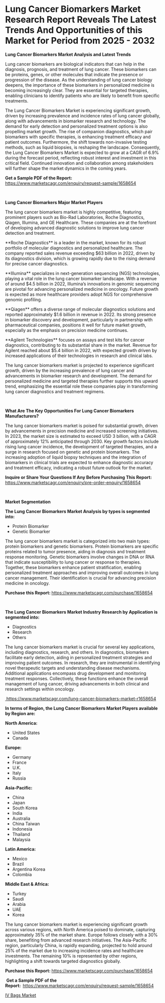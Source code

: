 <p><h1>Lung Cancer Biomarkers Market Research Report Reveals The Latest Trends And Opportunities of this Market for Period from 2025 - 2032</h1></p><p><strong>Lung Cancer Biomarkers Market Analysis and Latest Trends</strong></p>
<p><p>Lung cancer biomarkers are biological indicators that can help in the diagnosis, prognosis, and treatment of lung cancer. These biomarkers can be proteins, genes, or other molecules that indicate the presence or progression of the disease. As the understanding of lung cancer biology deepens, the importance of these biomarkers in personalized medicine is becoming increasingly clear. They are essential for targeted therapies, enabling clinicians to identify patients who are likely to benefit from specific treatments.</p><p>The Lung Cancer Biomarkers Market is experiencing significant growth, driven by increasing prevalence and incidence rates of lung cancer globally, along with advancements in biomarker research and technology. The demand for early detection and personalized treatment options is also propelling market growth. The rise of companion diagnostics, which pair biomarkers with specific therapies, is enhancing treatment efficacy and patient outcomes. Furthermore, the shift towards non-invasive testing methods, such as liquid biopsies, is reshaping the landscape. Consequently, the Lung Cancer Biomarkers Market is expected to grow at a CAGR of 6.9% during the forecast period, reflecting robust interest and investment in this critical field. Continued innovation and collaboration among stakeholders will further shape the market dynamics in the coming years.</p></p>
<p><strong>Get a Sample PDF of the Report:&nbsp;</strong> <a href="https://www.marketscagr.com/enquiry/request-sample/1658654?utm_campaign=2520&utm_medium=2&utm_source=Github&utm_content=ia&utm_term=03032025&utm_id=lung-cancer-biomarkers">https://www.marketscagr.com/enquiry/request-sample/1658654</a></p>
<p>&nbsp;</p>
<p><strong>Lung Cancer Biomarkers Major Market Players</strong></p>
<p><p>The lung cancer biomarkers market is highly competitive, featuring prominent players such as Bio-Rad Laboratories, Roche Diagnostics, Qiagen, Illumina, and GE Healthcare. These companies are at the forefront of developing advanced diagnostic solutions to improve lung cancer detection and treatment.</p><p>**Roche Diagnostics** is a leader in the market, known for its robust portfolio of molecular diagnostics and personalized healthcare. The company reported sales revenue exceeding $63 billion in 2022, driven by its diagnostics division, which is growing rapidly due to the rising demand for precise cancer diagnostics.</p><p>**Illumina** specializes in next-generation sequencing (NGS) technologies, playing a vital role in the lung cancer biomarker landscape. With a revenue of around $4.5 billion in 2022, Illumina’s innovations in genomic sequencing are pivotal for advancing personalized medicine in oncology. Future growth is expected as more healthcare providers adopt NGS for comprehensive genomic profiling.</p><p>**Qiagen** offers a diverse range of molecular diagnostics solutions and reported approximately $1.6 billion in revenue in 2022. Its strong presence in biomarker discovery and development, particularly in partnership with pharmaceutical companies, positions it well for future market growth, especially as the emphasis on precision medicine continues.</p><p>**Agilent Technologies** focuses on assays and test kits for cancer diagnostics, contributing to its substantial share in the market. Revenue for Agilent reached about $5.4 billion in 2022, with expected growth driven by increased applications of their technologies in research and clinical labs.</p><p>The lung cancer biomarkers market is projected to experience significant growth, driven by the increasing prevalence of lung cancer and advancements in biomarker research and development. The demand for personalized medicine and targeted therapies further supports this upward trend, emphasizing the essential role these companies play in transforming lung cancer diagnostics and treatment regimens.</p></p>
<p>&nbsp;</p>
<p><strong>What Are The Key Opportunities For Lung Cancer Biomarkers Manufacturers?</strong></p>
<p><p>The lung cancer biomarkers market is poised for substantial growth, driven by advancements in precision medicine and increased screening initiatives. In 2023, the market size is estimated to exceed USD 3 billion, with a CAGR of approximately 12% anticipated through 2030. Key growth factors include rising lung cancer incidence, the development of targeted therapies, and a surge in research focused on genetic and protein biomarkers. The increasing adoption of liquid biopsy techniques and the integration of biomarkers in clinical trials are expected to enhance diagnostic accuracy and treatment efficacy, indicating a robust future outlook for the market.</p></p>
<p><strong>Inquire or Share Your Questions If Any Before Purchasing This Report:</strong> <a href="https://www.marketscagr.com/enquiry/pre-order-enquiry/1658654?utm_campaign=2520&utm_medium=2&utm_source=Github&utm_content=ia&utm_term=03032025&utm_id=lung-cancer-biomarkers">https://www.marketscagr.com/enquiry/pre-order-enquiry/1658654</a></p>
<p>&nbsp;</p>
<p><strong>Market Segmentation</strong></p>
<p><strong>The Lung Cancer Biomarkers Market Analysis by types is segmented into:</strong></p>
<p><ul><li>Protein Biomarker</li><li>Genetic Biomarker</li></ul></p>
<p><p>The lung cancer biomarkers market is categorized into two main types: protein biomarkers and genetic biomarkers. Protein biomarkers are specific proteins related to tumor presence, aiding in diagnosis and treatment response monitoring. Genetic biomarkers involve changes in DNA or RNA that indicate susceptibility to lung cancer or response to therapies. Together, these biomarkers enhance patient stratification, enabling personalized treatment approaches and improving overall outcomes in lung cancer management. Their identification is crucial for advancing precision medicine in oncology.</p></p>
<p><strong>Purchase this Report:&nbsp;</strong><a href="https://www.marketscagr.com/purchase/1658654?utm_campaign=2520&utm_medium=2&utm_source=Github&utm_content=ia&utm_term=03032025&utm_id=lung-cancer-biomarkers">https://www.marketscagr.com/purchase/1658654</a></p>
<p>&nbsp;</p>
<p><strong>The Lung Cancer Biomarkers Market Industry Research by Application is segmented into:</strong></p>
<p><ul><li>Diagnostics</li><li>Research</li><li>Others</li></ul></p>
<p><p>The lung cancer biomarkers market is crucial for several key applications, including diagnostics, research, and others. In diagnostics, biomarkers facilitate early detection, aiding in personalized treatment strategies and improving patient outcomes. In research, they are instrumental in identifying novel therapeutic targets and understanding disease mechanisms. Additional applications encompass drug development and monitoring treatment responses. Collectively, these functions enhance the overall management of lung cancer, driving advancements in both clinical and research settings within oncology.</p></p>
<p><a href="https://www.marketscagr.com/lung-cancer-biomarkers-market-r1658654?utm_campaign=2520&utm_medium=2&utm_source=Github&utm_content=ia&utm_term=03032025&utm_id=lung-cancer-biomarkers">&nbsp;https://www.marketscagr.com/lung-cancer-biomarkers-market-r1658654</a></p>
<p><strong>In terms of Region, the Lung Cancer Biomarkers Market Players available by Region are:</strong></p>
<p>
    <p> <strong> North America: </strong>
        <ul>
            <li>United States</li>
            <li>Canada</li>
        </ul>
        </p> 
    <p> <strong> Europe: </strong>
        <ul>
            <li>Germany</li>
            <li>France</li>
            <li>U.K.</li>
            <li>Italy</li>
            <li>Russia</li>
        </ul>
        </p> 
    <p> <strong> Asia-Pacific: </strong>
        <ul>
            <li>China</li>
            <li>Japan</li>
            <li>South Korea</li>
            <li>India</li>
            <li>Australia</li>
            <li>China Taiwan</li>
            <li>Indonesia</li>
            <li>Thailand</li>
            <li>Malaysia</li>
        </ul>
        </p> 
    <p> <strong> Latin America: </strong>
        <ul>
            <li>Mexico</li>
            <li>Brazil</li>
            <li>Argentina Korea</li>
            <li>Colombia</li>
        </ul>
        </p> 
    <p> <strong> Middle East & Africa: </strong>
        <ul>
            <li>Turkey</li>
            <li>Saudi</li>
            <li>Arabia</li>
            <li>UAE</li>
            <li>Korea</li>
        </ul>
    </p>
    </p>
<p><p>The lung cancer biomarkers market is experiencing significant growth across various regions, with North America poised to dominate, capturing approximately 35% of the market share. Europe follows closely with a 30% share, benefiting from advanced research initiatives. The Asia-Pacific region, particularly China, is rapidly expanding, projected to hold around 25% of the market due to increasing incidence rates and healthcare investments. The remaining 10% is represented by other regions, highlighting a shift towards targeted diagnostics globally.</p></p>
<p><strong>Purchase this Report: </strong><a href="https://www.marketscagr.com/purchase/1658654?utm_campaign=2520&utm_medium=2&utm_source=Github&utm_content=ia&utm_term=03032025&utm_id=lung-cancer-biomarkers">https://www.marketscagr.com/purchase/1658654</a></p>
<p>&nbsp;<strong>Get a Sample PDF of the Report:&nbsp;&nbsp;</strong><a href="https://www.marketscagr.com/enquiry/request-sample/1658654?utm_campaign=2520&utm_medium=2&utm_source=Github&utm_content=ia&utm_term=03032025&utm_id=lung-cancer-biomarkers">https://www.marketscagr.com/enquiry/request-sample/1658654</a></p>
<p><strong></strong></p>
<p><p><a href="https://github.com/leopardmicheal7019/Market-Research-Report-List-1/blob/main/iv-bags-market.md?utm_campaign=2520&utm_medium=2&utm_source=Github&utm_content=ia&utm_term=03032025&utm_id=lung-cancer-biomarkers">IV Bags Market</a></p></p>